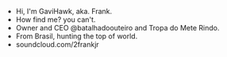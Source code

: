 - Hi, I'm GaviHawk, aka. Frank.
- How find me? you can't.
- Owner and CEO @batalhadoouteiro and Tropa do Mete Rindo.
- From Brasil, hunting the top of world.
- soundcloud.com/2frankjr

